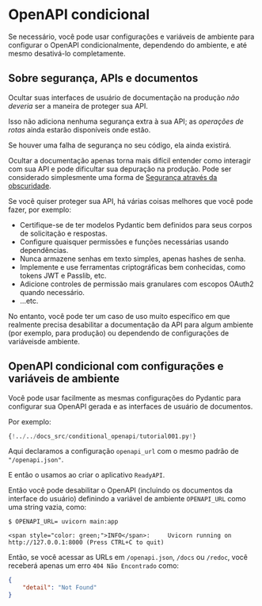 # OpenAPI condicional

Se necessário, você pode usar configurações e variáveis ​​de ambiente para configurar o OpenAPI condicionalmente, dependendo do ambiente, e até mesmo desativá-lo completamente.

## Sobre segurança, APIs e documentos

Ocultar suas interfaces de usuário de documentação na produção *não deveria* ser a maneira de proteger sua API.

Isso não adiciona nenhuma segurança extra à sua API; as *operações de rotas* ainda estarão disponíveis onde estão.

Se houver uma falha de segurança no seu código, ela ainda existirá.

Ocultar a documentação apenas torna mais difícil entender como interagir com sua API e pode dificultar sua depuração na produção. Pode ser considerado simplesmente uma forma de <a href="https://en.wikipedia.org/wiki/Security_through_obscurity" class="external-link" target="_blank">Segurança através da obscuridade</a>.

Se você quiser proteger sua API, há várias coisas melhores que você pode fazer, por exemplo:

* Certifique-se de ter modelos Pydantic bem definidos para seus corpos de solicitação e respostas.
* Configure quaisquer permissões e funções necessárias usando dependências.
* Nunca armazene senhas em texto simples, apenas hashes de senha.
* Implemente e use ferramentas criptográficas bem conhecidas, como tokens JWT e Passlib, etc.
* Adicione controles de permissão mais granulares com escopos OAuth2 quando necessário.
* ...etc.

No entanto, você pode ter um caso de uso muito específico em que realmente precisa desabilitar a documentação da API para algum ambiente (por exemplo, para produção) ou dependendo de configurações de variáveis ​​de ambiente.

## OpenAPI condicional com configurações e variáveis ​​de ambiente

Você pode usar facilmente as mesmas configurações do Pydantic para configurar sua OpenAPI gerada e as interfaces de usuário de documentos.

Por exemplo:

```Python hl_lines="6  11"
{!../../docs_src/conditional_openapi/tutorial001.py!}
```

Aqui declaramos a configuração `openapi_url` com o mesmo padrão de `"/openapi.json"`.

E então o usamos ao criar o aplicativo `ReadyAPI`.

Então você pode desabilitar o OpenAPI (incluindo os documentos da interface do usuário) definindo a variável de ambiente `OPENAPI_URL` como uma string vazia, como:

<div class="termy">

```console
$ OPENAPI_URL= uvicorn main:app

<span style="color: green;">INFO</span>:     Uvicorn running on http://127.0.0.1:8000 (Press CTRL+C to quit)
```

</div>

Então, se você acessar as URLs em `/openapi.json`, `/docs` ou `/redoc`, você receberá apenas um erro `404 Não Encontrado` como:

```JSON
{
    "detail": "Not Found"
}
```
